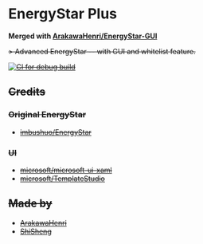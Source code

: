 # EnergyStar Plus
 
**Merged with [ArakawaHenri/EnergyStar-GUI](https://github.com/ArakawaHenri/EnergyStar-GUI)**

<del>
> Advanced EnergyStar -- with GUI and whitelist feature.

[![CI for debug build](https://github.com/ShiSheng233/EnergyStar_Plus/actions/workflows/debug_build.yml/badge.svg?branch=master)](https://github.com/ShiSheng233/EnergyStar_Plus/actions/workflows/debug_build.yml)

## Credits

### Original EnergyStar

- [imbushuo/EnergyStar](https://github.com/imbushuo/EnergyStar)

### UI

- [microsoft/microsoft-ui-xaml](https://github.com/microsoft/microsoft-ui-xaml)
- [microsoft/TemplateStudio](https://github.com/microsoft/TemplateStudio)

## Made by

- [ArakawaHenri](https://github.com/ArakawaHenri)
- [ShiSheng](https://github.com/ShiSheng233)
</del>

